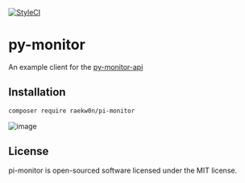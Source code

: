 [![StyleCI](https://github.styleci.io/repos/197078264/shield?branch=master)](https://github.styleci.io/repos/197078264)

# py-monitor

An example client for the [py-monitor-api](https://github.com/cversyx/py-monitor-api)

## Installation

```bash
composer require raekw0n/pi-monitor
```

![image](https://i.imgur.com/sWoKUfH.png)

## License
pi-monitor is open-sourced software licensed under the MIT license.

